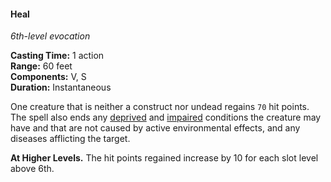 #### Heal
<!-- markdownlint-disable link-image-reference-definitions -->
[_metadata_:spell_name]:- "Heal"
[_metadata_:spell_level]:- "6"
[_metadata_:spell_school]:- "evocation"
[_metadata_:ritual]:- "false"
[_metadata_:casting_time_amount]:- "1"
[_metadata_:casting_time_unit]:- "action"
[_metadata_:range]:- "60 feet"
[_metadata_:target]:- "one creature, not a construct or undead"
[_metadata_:components_verbal]:- "true"
[_metadata_:components_somatic]:- "true"
[_metadata_:components_material]:- "false"
[_metadata_:duration]:- "Instantaneous"
[_metadata_:concentration]:- "false"
[_metadata_:healing_formula]:- "70"
[_metadata_:compared_to_wotc_srd_5.1]:- "mechanics_different_wording_different"
[_metadata_:compared_to_a5e_srd]:- "mechanics_different_wording_different"
<!-- markdownlint-disable-next-line no-emphasis-as-heading -->
_6th-level evocation_

**Casting Time:** 1 action \
**Range:** 60 feet \
**Components:** V, S \
**Duration:** Instantaneous

One creature that is neither a construct nor undead regains `70` hit points.
The spell also ends any [deprived](#Conditions_deprived) and [impaired](#Conditions_impaired) conditions the creature may have and that are not caused by active environmental effects, and any diseases afflicting the target.

**At Higher Levels.**
The hit points regained increase by 10 for each slot level above 6th.
